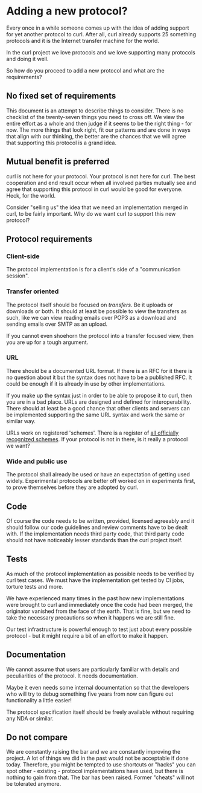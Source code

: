 # Adding a new protocol?

Every once in a while someone comes up with the idea of adding support for yet
another protocol to curl. After all, curl already supports 25 something
protocols and it is the Internet transfer machine for the world.

In the curl project we love protocols and we love supporting many protocols
and doing it well.

So how do you proceed to add a new protocol and what are the requirements?

## No fixed set of requirements

This document is an attempt to describe things to consider. There is no
checklist of the twenty-seven things you need to cross off. We view the entire
effort as a whole and then judge if it seems to be the right thing - for
now. The more things that look right, fit our patterns and are done in ways
that align with our thinking, the better are the chances that we will agree
that supporting this protocol is a grand idea.

## Mutual benefit is preferred

curl is not here for your protocol. Your protocol is not here for curl. The
best cooperation and end result occur when all involved parties mutually see
and agree that supporting this protocol in curl would be good for everyone.
Heck, for the world.

Consider "selling us" the idea that we need an implementation merged in curl,
to be fairly important. *Why* do we want curl to support this new protocol?

## Protocol requirements

### Client-side

The protocol implementation is for a client's side of a "communication
session".

### Transfer oriented

The protocol itself should be focused on *transfers*. Be it uploads or
downloads or both. It should at least be possible to view the transfers as
such, like we can view reading emails over POP3 as a download and sending
emails over SMTP as an upload.

If you cannot even shoehorn the protocol into a transfer focused view, then
you are up for a tough argument.

### URL

There should be a documented URL format. If there is an RFC for it there is no
question about it but the syntax does not have to be a published RFC. It could
be enough if it is already in use by other implementations.

If you make up the syntax just in order to be able to propose it to curl, then
you are in a bad place. URLs are designed and defined for interoperability.
There should at least be a good chance that other clients and servers can be
implemented supporting the same URL syntax and work the same or similar way.

URLs work on registered 'schemes'. There is a register of [all officially
recognized
schemes](https://www.iana.org/assignments/uri-schemes/uri-schemes.xhtml). If
your protocol is not in there, is it really a protocol we want?

### Wide and public use

The protocol shall already be used or have an expectation of getting used
widely. Experimental protocols are better off worked on in experiments first,
to prove themselves before they are adopted by curl.

## Code

Of course the code needs to be written, provided, licensed agreeably and it
should follow our code guidelines and review comments have to be dealt with.
If the implementation needs third party code, that third party code should not
have noticeably lesser standards than the curl project itself.

## Tests

As much of the protocol implementation as possible needs to be verified by
curl test cases. We must have the implementation get tested by CI jobs,
torture tests and more.

We have experienced many times in the past how new implementations were brought
to curl and immediately once the code had been merged, the originator vanished
from the face of the earth. That is fine, but we need to take the necessary
precautions so when it happens we are still fine.

Our test infrastructure is powerful enough to test just about every possible
protocol - but it might require a bit of an effort to make it happen.

## Documentation

We cannot assume that users are particularly familiar with details and
peculiarities of the protocol. It needs documentation.

Maybe it even needs some internal documentation so that the developers who
will try to debug something five years from now can figure out functionality a
little easier!

The protocol specification itself should be freely available without requiring
any NDA or similar.

## Do not compare

We are constantly raising the bar and we are constantly improving the
project. A lot of things we did in the past would not be acceptable if done
today. Therefore, you might be tempted to use shortcuts or "hacks" you can
spot other - existing - protocol implementations have used, but there is
nothing to gain from that. The bar has been raised. Former "cheats" will not be
tolerated anymore.
